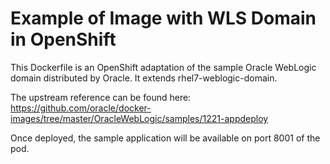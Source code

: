 Example of Image with WLS Domain in OpenShift
=============================================
This Dockerfile is an OpenShift adaptation of the sample Oracle WebLogic
domain distributed by Oracle. It extends rhel7-weblogic-domain.

The upstream reference can be found here:
https://github.com/oracle/docker-images/tree/master/OracleWebLogic/samples/1221-appdeploy

Once deployed, the sample application will be available on port 8001 of
the pod.

